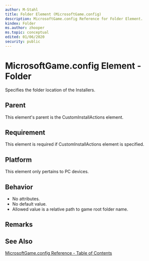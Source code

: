 ```yaml
---
author: M-Stahl
title: Folder Element (MicrosoftGame.config)
description: MicrosoftGame.config Reference for Folder Element.
kindex: Folder
ms.author: zhooper
ms.topic: conceptual
edited: 01/06/2020
security: public
---
```


# MicrosoftGame.config Element - Folder

Specifies the folder location of the Installers.

## Parent
This element's parent is the CustomInstallActions element.

## Requirement
This element is required if CustomInstallActions element is specified. 

## Platform
This element only pertains to PC devices.

## Behavior
* No attributes.
* No default value.
* Allowed value is a relative path to game root folder name.

## Remarks


## See Also
[MicrosoftGame.config Reference - Table of Contents](gc-microsoftgameconfig-toc.md)  